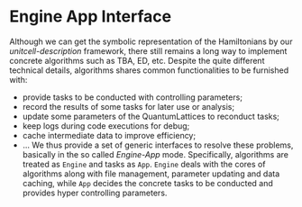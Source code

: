 # Engine App Interface

Although we can get the symbolic representation of the Hamiltonians by our *unitcell-description* framework, there still remains a long way to implement concrete algorithms such as TBA, ED, etc. Despite the quite different technical details, algorithms shares common functionalities to be furnished with:
* provide tasks to be conducted with controlling parameters;
* record the results of some tasks for later use or analysis;
* update some parameters of the QuantumLattices to reconduct tasks;
* keep logs during code executions for debug;
* cache intermediate data to improve efficiency;
* ...
We thus provide a set of generic interfaces to resolve these problems, basically in the so called *Engine-App* mode. Specifically, algorithms are treated as `Engine` and tasks as `App`. `Engine` deals with the cores of algorithms along with file management, parameter updating and data caching, while `App` decides the concrete tasks to be conducted and provides hyper controlling parameters.
